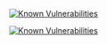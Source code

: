 
<a href="https://snyk.io/test/github/KherbaneAli/ExternalFeedConverter?targetFile=srcExternalFeedConverter.Core%2FExternalFeedConverter.Core.csproj"><img src="https://snyk.io/test/github/KherbaneAli/ExternalFeedConverter/badge.svg?targetFile=srcExternalFeedConverter.CoreExternalFeedConverter.Core.csproj" alt="Known Vulnerabilities" data-canonical-src="https://snyk.io/test/github/KherbaneAli/ExternalFeedConverter?targetFile=src/ExternalFeedConverter.Core/ExternalFeedConverter.Core.csproj" style="max-width:100%;"></a>

[![Known Vulnerabilities](https://snyk.io/test/github/{username}/{repo}/badge.svg?targetFile={path-to-target-file})](https://snyk.io/test/github/{username}/{repo})
